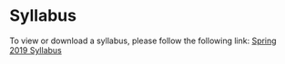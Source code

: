 # Syllabus

To view or download a syllabus, please follow the following link: [Spring 2019 Syllabus](https://media.ed.science.psu.edu/sites/media/ed/files/documents/bischof_110wc_syllabus_sp19.pdf)